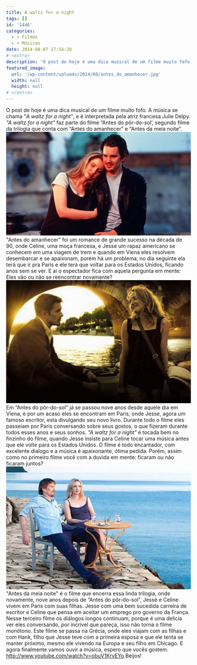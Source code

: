 ```yaml
---
title: A waltz for a night
tags: []
id: '1446'
categories:
  - - Filmes
  - - Músicas
date: 2014-08-07 17:54:29
# <extra>
description: 'O post de hoje é uma dica musical de um filme muito fofo. A música se chama “A waltz for a night”, e é interpretada pela atriz francesa Julie Delpy. &#8220;A waltz for a night&#8221; faz parte do filme “Antes do pôr-do-sol’, segundo filme da trilogia que conta com “Antes do amanhecer” e “Antes da meia noite”. &#8220;Antes do amanhecer&#8221; foi um romance de grande sucesso na década de 90, onde Celine, uma moça francesa, e Jesse um rapaz americano se conhecem em uma viagem de trem e quando em Viena eles resolvem desembarcar e se apaixonam, porém há um problema, no dia seguinte ela terá que ir pra Paris e ele terá que voltar para os Estados Unidos, ficando anos sem se ver. E ai o espectador fica com aquela pergunta em mente: Eles vão ou não se reencontrar &hellip;'
featured_image: 
  url: '/wp-content/uploads/2014/08/antes_do_amanhecer.jpg'
  width: null
  height: null
# </extra>
---
```


O post de hoje é uma dica musical de um filme muito fofo. A música se chama “_A waltz for a night”_, e é interpretada pela atriz francesa Julie Delpy. _"A waltz for a night"_ faz parte do filme “Antes do pôr-do-sol’, segundo filme da trilogia que conta com “Antes do amanhecer” e “Antes da meia noite”. [![antes_do_amanhecer](/wp-content/uploads/2014/08/antes_do_amanhecer.jpg)](/wp-content/uploads/2014/08/antes_do_amanhecer.jpg) "Antes do amanhecer" foi um romance de grande sucesso na década de 90, onde Celine, uma moça francesa, e Jesse um rapaz americano se conhecem em uma viagem de trem e quando em Viena eles resolvem desembarcar e se apaixonam, porém há um problema, no dia seguinte ela terá que ir pra Paris e ele terá que voltar para os Estados Unidos, ficando anos sem se ver. E ai o espectador fica com aquela pergunta em mente: Eles vão ou não se reencontrar novamente? [![antes do por do sol](/wp-content/uploads/2014/08/antes-do-por-do-sol.jpg)](/wp-content/uploads/2014/08/antes-do-por-do-sol.jpg) Em “Antes do pôr-do-sol” já se passou nove anos desde aquele dia em Viena, e por um acaso eles se encontram em Paris, onde Jesse, agora um famoso escritor, esta divulgando seu novo livro. Durante todo o filme eles passeiam por Paris conversando sobre seus gostos, o que fizeram durante todos esses anos e seus sonhos. _"A waltz for a night"_ é tocada bem no finzinho do filme, quando Jesse insiste para Celine tocar uma música antes que ele volte para os Estados Unidos. O filme é todo encantador, com excelente dialogo e a música é apaixonante, ótima pedida. Porém, assim como no primeiro filme você com a duvida em mente: ficaram ou não ficaram juntos? [![antes da meia noite](/wp-content/uploads/2014/08/antes-da-meia-noite.jpg)](/wp-content/uploads/2014/08/antes-da-meia-noite.jpg) "Antes da meia noite" é o filme que encerra essa linda trilogia, onde novamente, nove anos depois de “Antes do pôr-do-sol”, Jessé e Celine vivem em Paris com suas filhas. Jesse com uma bem sucedida carreira de escritor e Celine que pensa em aceitar um emprego pro governo da França. Nesse terceiro filme os diálogos longos continuam, porque é uma delicia ver eles conversando, por incrível que pareça, isso não torna o filme monótono. Este filme se passa na Grécia, onde eles viajam com as filhas e com Hank, filho que Jesse teve com a primeira esposa e que ele tenta se manter próximo, mesmo ele vivendo na Europa e seu filho em Chicago. E agora finalmente vamos ouvir a música, espero que vocês gostem. http://www.youtube.com/watch?v=obuV1KrvEYo Beijos!
